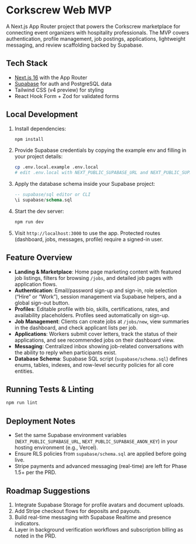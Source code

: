 # Corkscrew Web MVP

A Next.js App Router project that powers the Corkscrew marketplace for connecting event organizers with hospitality professionals. The MVP covers authentication, profile management, job postings, applications, lightweight messaging, and review scaffolding backed by Supabase.

## Tech Stack

- [Next.js 16](https://nextjs.org) with the App Router
- [Supabase](https://supabase.com) for auth and PostgreSQL data
- Tailwind CSS (v4 preview) for styling
- React Hook Form + Zod for validated forms

## Local Development

1. Install dependencies:
   ```bash
   npm install
   ```

2. Provide Supabase credentials by copying the example env and filling in your project details:
   ```bash
   cp .env.local.example .env.local
   # edit .env.local with NEXT_PUBLIC_SUPABASE_URL and NEXT_PUBLIC_SUPABASE_ANON_KEY
   ```

3. Apply the database schema inside your Supabase project:
   ```sql
   -- supabase/sql editor or CLI
   \i supabase/schema.sql
   ```

4. Start the dev server:
   ```bash
   npm run dev
   ```

5. Visit `http://localhost:3000` to use the app. Protected routes (dashboard, jobs, messages, profile) require a signed-in user.

## Feature Overview

- **Landing & Marketplace**: Home page marketing content with featured job listings, filters for browsing `/jobs`, and detailed job pages with application flows.
- **Authentication**: Email/password sign-up and sign-in, role selection (“Hire” or “Work”), session management via Supabase helpers, and a global sign-out button.
- **Profiles**: Editable profile with bio, skills, certifications, rates, and availability placeholders. Profiles seed automatically on sign-up.
- **Job Management**: Clients can create jobs at `/jobs/new`, view summaries in the dashboard, and check applicant lists per job.
- **Applications**: Workers submit cover letters, track the status of their applications, and see recommended jobs on their dashboard view.
- **Messaging**: Centralized inbox showing job-related conversations with the ability to reply when participants exist.
- **Database Schema**: Supabase SQL script (`supabase/schema.sql`) defines enums, tables, indexes, and row-level security policies for all core entities.

## Running Tests & Linting

```bash
npm run lint
```

## Deployment Notes

- Set the same Supabase environment variables (`NEXT_PUBLIC_SUPABASE_URL`, `NEXT_PUBLIC_SUPABASE_ANON_KEY`) in your hosting environment (e.g., Vercel).
- Ensure RLS policies from `supabase/schema.sql` are applied before going live.
- Stripe payments and advanced messaging (real-time) are left for Phase 1.5+ per the PRD.

## Roadmap Suggestions

1. Integrate Supabase Storage for profile avatars and document uploads.
2. Add Stripe checkout flows for deposits and payouts.
3. Build real-time messaging with Supabase Realtime and presence indicators.
4. Layer in background verification workflows and subscription billing as noted in the PRD.
